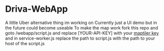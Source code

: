 # Driva-WebApp
A little Uber alternative thing im working on
Currently just a UI demo but in the future could become useable
To make the map work fork this repo and goto /webapp/script.js and replace [YOUR-API-KEY] with your [maptiler key](https://maptiler.com) and in service-worker.js replace the path to script.js with the path to your host of the script.js
